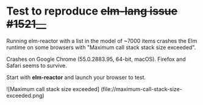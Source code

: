 # Test to reproduce ~~elm-lang issue &#35;1521__~~

Running elm-reactor with a list in the model of ~7000 items crashes the Elm runtime on some browsers with "Maximum call stack stack size exceeded".

Crashes on Google Chrome (55.0.2883.95, 64-bit, macOS). Firefox and Safari seems to survive.

Start with **elm-reactor** and launch your browser to test.

![Maximum call stack size exceeded]
(file://maximum-call-stack-size-exceeded.png)
